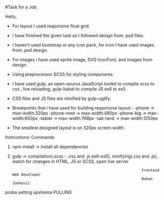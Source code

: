 #Task for a Job

Hello,

- For layout I used responsive float grid.

- I have finished the given task as I followed design from .psd files.

- I haven't used bootstrap or any icon pack, for icon I have used images from .psd design.

- For images i have used sprite image, SVG-IconFont, and images from design.

- Using preprocessor SCSS for styling components.

- I have used gulp, an open-source JavaScript toolkit to compile scss to css , live reloading, gulp-babel to compile JS es6 to es5.

- CSS files and JS files are minified by gulp-uglify.

- Breakpoints that i have used for building responsive layout : 
  -phone -> max-width:320px
  -phone-med -> max-width:480px
  -phone-big -> max-width:650px
  -tablet -> max-width:768px
  -tab-land -> max-width:1250px

- The smallest designed layout is on 320px screen width.
    


Instructions:
Commands
  1. npm install -> install all dependencies
  2. gulp -> compilation(.scss - .css and .js es6-es5), minifying(.css and .js), watch for changes in HTML, JS or SCSS, open live server




                                                                    Frontend Web Developer
                                                                    Boban Jankovic

proba setting upstrema
PULLING
